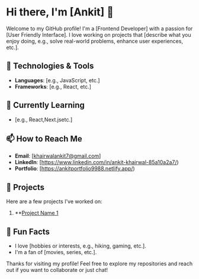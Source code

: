 # Hi there, I'm [Ankit] 👋

Welcome to my GitHub profile! I'm a [Frontend Developer] with a passion for [User Friendly Interface]. I love working on projects that [describe what you enjoy doing, e.g., solve real-world problems, enhance user experiences, etc.].

## 🔧 Technologies & Tools

- **Languages**: [e.g., JavaScript, etc.]
- **Frameworks**: [e.g., React, etc.]

## 🌱 Currently Learning

- [e.g., React,Next.jsetc.]

## 📫 How to Reach Me

- **Email**: [khairwalankit7@gmail.com]
- **LinkedIn**: [https://www.linkedin.com/in/ankit-khairwal-85a10a2a7/)
- **Portfolio**: [https://ankitportfolio9988.netlify.app/)

## 🚀 Projects

Here are a few projects I've worked on:

1. **[Project Name 1](https://crimepetrol.netlify.app/)

## 🎉 Fun Facts

- I love [hobbies or interests, e.g., hiking, gaming, etc.].
- I'm a fan of [movies, series, etc.].

Thanks for visiting my profile! Feel free to explore my repositories and reach out if you want to collaborate or just chat!
